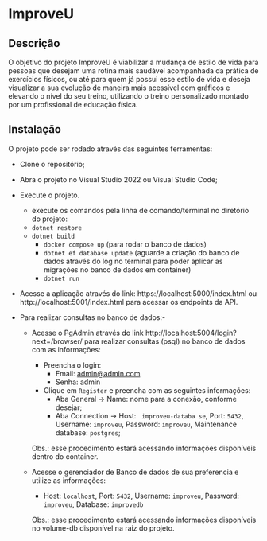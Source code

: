 # ImproveU

## Descrição

O objetivo do projeto ImproveU é viabilizar a mudança de estilo de vida para pessoas que desejam uma rotina mais saudável acompanhada da prática de exercícios físicos, ou até para quem já possui esse estilo de vida e deseja visualizar a sua evolução de maneira mais acessível com gráficos e elevando o nível do seu treino, utilizando o treino personalizado montado por um profissional de educação física.


## Instalação

O projeto pode ser rodado através das seguintes ferramentas:

- Clone o repositório;
- Abra o projeto no Visual Studio 2022 ou Visual Studio Code;
- Execute o projeto.
	- execute os comandos pela linha de comando/terminal no diretório do projeto:
	- `dotnet restore`
	-	`dotnet build`
		- `docker compose up` (para rodar o banco de dados)
		- `dotnet ef database update` (aguarde a criação do banco de dados através do log no terminal para poder aplicar as migrações no banco de dados em container)
		- `dotnet run`

- Acesse a aplicação através do link: https://localhost:5000/index.html ou http://localhost:5001/index.html para acessar os endpoints da API.

- Para realizar consultas no banco de dados:- 
	- Acesse o PgAdmin através do link http://localhost:5004/login?next=/browser/ para realizar consultas (psql) no banco de dados com as informações:
		- Preencha o login: 
			- Email: admin@admin.com
			- Senha: admin																					
		- Clique em `Register` e preencha com as seguintes informações:
			- Aba General -> Name: nome para a conexão, conforme desejar;
			- Aba Connection -> Host: ` improveu-databa	se`, Port: `5432`,  Username: `improveu`, Password: `improveu`, Maintenance database: `postgres`;

		Obs.: esse procedimento estará acessando informações disponíveis dentro do container.
	
	- Acesse o gerenciador de Banco de dados de sua preferencia e utilize as informações:
		- Host: `localhost`, Port: `5432`,  Username: `improveu`, Password: `improveu`, Database: `improvedb` 
		
		Obs.: esse procedimento estará acessando informações disponíveis no volume-db disponível na raiz do projeto.
	
